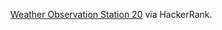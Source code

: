 <a href="https://www.hackerrank.com/challenges/weather-observation-station-20/problem" target="_blank">Weather Observation Station 20</a> via HackerRank.
